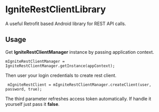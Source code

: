 # IgniteRestClientLibrary
A useful Retrofit based Android library for REST API calls.

## Usage

Get **IgniteRestClientManager** instance by passing application context.

`mIgniteRestClientManager = IgniteRestClientManager.getInstance(appContext);`


Then user your login credentials to create rest client.

` mIgniteRestClient = mIgniteRestClientManager.createClient(user, password, true);`


The third parameter refreshes access token automatically. If handle it yourself just pass it **false**.
